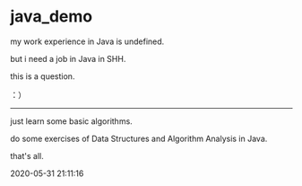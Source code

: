 # java_demo
my work experience in Java is undefined.

but i need a job in Java in SHH.

this is a question.

：）

------

just learn some basic algorithms.

do some exercises of Data Structures and Algorithm Analysis in Java.

that's all.

2020-05-31 21:11:16

